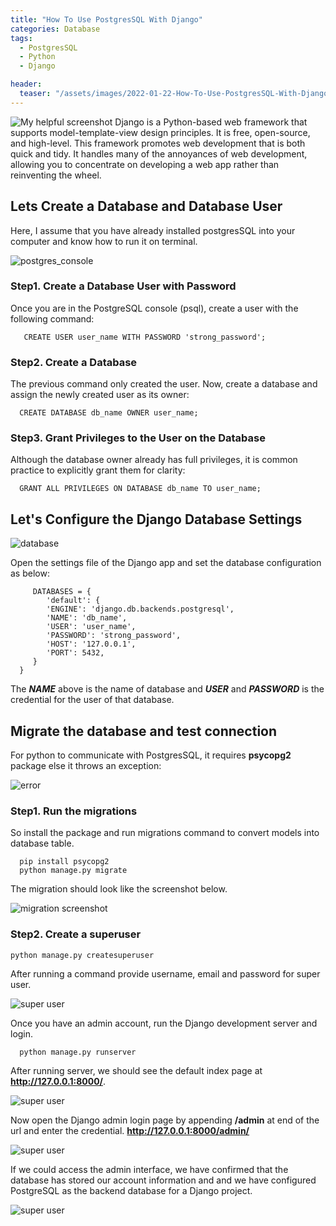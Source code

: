 ```yaml
---
title: "How To Use PostgresSQL With Django"
categories: Database
tags:
  - PostgresSQL
  - Python
  - Django

header:
  teaser: "/assets/images/2022-01-22-How-To-Use-PostgresSQL-With-Django/cover-page.png"
---
```


![My helpful screenshot](/assets/images/2022-01-22-How-To-Use-PostgresSQL-With-Django/cover-page.png)
Django is a Python-based web framework that supports model-template-view design principles. It is free, open-source, and high-level. This framework promotes web development that is both quick and tidy. It handles many of the annoyances of web development, allowing you to concentrate on developing a web app rather than reinventing the wheel.

## Lets Create a Database and Database User

Here, I assume that you have already installed postgresSQL into your computer and know how to run it on terminal. 

![postgres_console](/assets/images/2022-01-22-How-To-Use-PostgresSQL-With-Django/postgres_console.PNG)
### Step1. Create a Database User with Password
Once you are in the PostgreSQL console (psql), create a user with the following command:

       CREATE USER user_name WITH PASSWORD 'strong_password';

### Step2.  Create a Database
The previous command only created the user. Now, create a database and assign the newly created user as its owner:

      CREATE DATABASE db_name OWNER user_name;

### Step3. Grant Privileges to the User on the Database
Although the database owner already has full privileges, it is common practice to explicitly grant them for clarity:

      GRANT ALL PRIVILEGES ON DATABASE db_name TO user_name;

## Let's Configure the Django Database Settings
![database](/assets/images/2022-01-22-How-To-Use-PostgresSQL-With-Django/database.PNG)

Open the settings file of the Django app and set the database configuration as below:

         DATABASES = {
            'default': {
            'ENGINE': 'django.db.backends.postgresql',
            'NAME': 'db_name',
            'USER': 'user_name',
            'PASSWORD': 'strong_password',
            'HOST': '127.0.0.1',
            'PORT': 5432,
         }
      }

The ***NAME*** above is the name of database and ***USER*** and ***PASSWORD*** is the credential for the user of that database.

## Migrate the database and test connection
For python to communicate with PostgresSQL, it requires **psycopg2** package else it throws an exception:

![error](/assets/images/2022-01-22-How-To-Use-PostgresSQL-With-Django/error.PNG)
### Step1. Run the migrations
So install the package and run migrations command to convert models into database table.

      pip install psycopg2
      python manage.py migrate

The migration should look like the screenshot below.

![migration screenshot](/assets/images/2022-01-22-How-To-Use-PostgresSQL-With-Django/migrations.PNG)

### Step2. Create a superuser

    python manage.py createsuperuser

After running a command provide username, email and password for super user.

![super user](/assets/images/2022-01-22-How-To-Use-PostgresSQL-With-Django/super_user.PNG)

Once you have an admin account, run the Django development server and login.

      python manage.py runserver

After running server, we should see the default index page at **http://127.0.0.1:8000/**.

![super user](/assets/images/2022-01-22-How-To-Use-PostgresSQL-With-Django/django_start_screen.PNG)

Now open the Django admin login page by appending **/admin** at end of the url and enter the credential. **http://127.0.0.1:8000/admin/**

![super user](/assets/images/2022-01-22-How-To-Use-PostgresSQL-With-Django/admin_login.PNG)

If we could access the admin interface, we have confirmed that the database has stored our account information and and we have configured PostgreSQL as the backend database for a Django project.

![super user](/assets/images/2022-01-22-How-To-Use-PostgresSQL-With-Django/admin_home.PNG)
